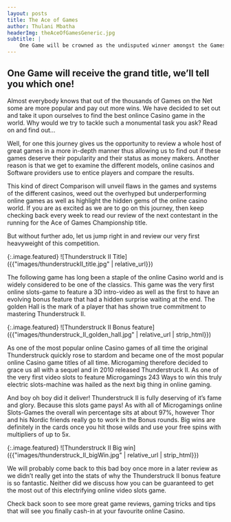 ```yaml
---
layout: posts
title: The Ace of Games
author: Thulani Mbatha
headerImg: theAceOfGamesGeneric.jpg
subtitle: |
    One Game will be crowned as the undisputed winner amongst the Games. Will it be this one?
---
```


<h2>One Game will receive the grand title, we’ll tell you which one!</h2>

Almost everybody knows that out of the thousands of Games on the Net some are more popular and pay out more wins. We have decided to set out and take it upon ourselves to find the best onlince Casino game in the world. Why would we try to tackle such a monumental task you ask? Read on and find out…
<!--more-->
Well, for one this journey gives us the opportunity to review a whole host of great games in a more in-depth manner thus allowing us to find out if these games deserve their popularity and their status as money makers. Another reason is that we get to examine the different models, online casinos and Software providers use to entice players and compare the results.

This kind of direct Comparison will unveil flaws in the games and systems of the different casinos, weed out the overhyped but underperforming online games as well as highlight the hidden gems of the online casino world. If you are as excited as we are to go on this journey, then keep checking back every week to read our review of the next contestant in the running for the Ace of Games Championship title.

But without further ado, let us jump right in and review our very first heavyweight of this competition.

{:.image.featured} 
![Thunderstruck II Title]({{"images/thunderstruckII_title.jpg" | relative_url}})

The following game has long been a staple of the online Casino world and is widely considered to be one of the classics. This game was the very first online slots-game to feature a 3D intro-video as well as the first to have an evolving bonus feature that had a hidden surprise waiting at the end. The golden Hall is the mark of a player that has shown true commitment to mastering Thunderstruck II.

{:.image.featured} 
![Thunderstruck II Bonus feature]({{"images/thunderstruck_II_golden_hall.jpg" | relative_url | strip_html}})

As one of the most popular online Casino games of all time the original Thunderstruck quickly rose to stardom and became one of the most popular online Casino game titles of all time. Microgaming therefore decided to grace us all with a sequel and in 2010 released Thunderstruck II. As one of the very first video slots to feature Microgamings 243 Ways to win this truly electric slots-machine was hailed as the next big thing in online gaming.

And boy oh boy did it deliver! Thunderstruck II is fully deserving of it’s fame and glory. Because this slots game pays! As with all of Microgamings online Slots-Games the overall win percentage sits at about 97%, however Thor and his Nordic friends really go to work in the Bonus rounds. Big wins are definitely in the cards once you hit those wilds and use your free spins with multipliers of up to 5x.

{:.image.featured} 
![Thunderstruck II Big win]({{"images/thunderstruck_II_bigWin.jpg" | relative_url | strip_html}})

We will probably come back to this bad boy once more in a later review as we didn’t really get into the stats of why the Thunderstruck II bonus feature is so fantastic. Neither did we discuss how you can be guaranteed to get the most out of this electrifying online video slots game.

Check back soon to see more great game reviews, gaming tricks and tips that will see you finally cash-in at your favourite online Casino.

